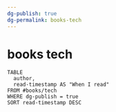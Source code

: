 ```yaml
---
dg-publish: true
dg-permalink: books-tech
---
```

# books tech

```dataview
TABLE 
  author,
  read-timestamp AS "When I read"
FROM #books/tech 
WHERE dg-publish = true
SORT read-timestamp DESC
```

